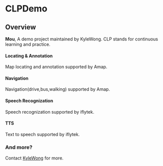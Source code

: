# CLPDemo

## Overview

**Mou**, A demo project maintained by KyleWong. CLP stands for continuous learning and practice.


#### Locating & Annotation 

Map locating and annotation supported by Amap.

#### Navigation

Navigation(drive,bus,walking) supported by Amap.

#### Speech Recognization

Speech recognization supported by iflytek.

#### TTS

Text to speech supported by iflytek.


### And more?
Contact [KyleWong](mailto:kang.wang1988@gmail.com) for more.